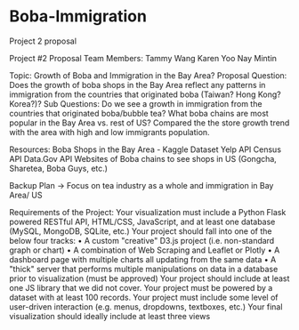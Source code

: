# Boba-Immigration
Project 2 proposal

Project #2 Proposal
Team Members:
Tammy Wang
Karen Yoo
Nay Mintin

 
Topic: Growth of Boba and Immigration in the Bay Area?
Proposal Question: 
Does the growth of boba shops in the Bay Area reflect any patterns in immigration from the countries that originated boba (Taiwan? Hong Kong? Korea?)?
Sub Questions:
Do we see a growth in immigration from the countries that originated boba/bubble tea?
What boba chains are most popular in the Bay Area vs. rest of US?
Compared the the store growth trend with the area with high and low immigrants population.

Resources:
Boba Shops in the Bay Area - Kaggle Dataset
Yelp API
Census API
Data.Gov API
Websites of Boba chains to see shops in US (Gongcha, Sharetea, Boba Guys, etc.)

Backup Plan → Focus on tea industry as a whole and immigration in Bay Area/ US
 
Requirements of the Project:
Your visualization must include a Python Flask powered RESTful API, HTML/CSS, JavaScript, and at least one database (MySQL, MongoDB, SQLite, etc.)
Your project should fall into one of the below four tracks:
•        A custom "creative" D3.js project (i.e. non-standard graph or chart)
•        A combination of Web Scraping and Leaflet or Plotly
•        A dashboard page with multiple charts all updating from the same data
•        A "thick" server that performs multiple manipulations on data in a database prior to visualization (must be approved)
Your project should include at least one JS library that we did not cover.
Your project must be powered by a dataset with at least 100 records.
Your project must include some level of user-driven interaction (e.g. menus, dropdowns, textboxes, etc.)
Your final visualization should ideally include at least three views

